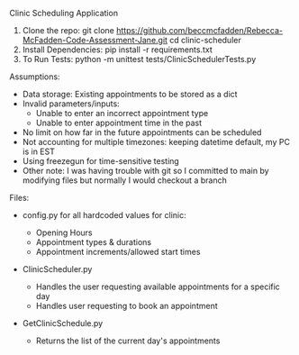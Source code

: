 Clinic Scheduling Application

1. Clone the repo:
    git clone https://github.com/beccmcfadden/Rebecca-McFadden-Code-Assessment-Jane.git
    cd clinic-scheduler
2. Install Dependencies:
   pip install -r requirements.txt
4. To Run Tests:
   python -m unittest tests/ClinicSchedulerTests.py

Assumptions:
- Data storage: Existing appointments to be stored as a dict
- Invalid parameters/inputs:
    - Unable to enter an incorrect appointment type
    - Unable to enter appointment time in the past
- No limit on how far in the future appointments can be scheduled
- Not accounting for multiple timezones: keeping datetime default, my PC is in EST
- Using freezegun for time-sensitive testing
- Other note: I was having trouble with git so I committed to main by modifying files but normally I would checkout a branch

Files:

- config.py for all hardcoded values for clinic:
    - Opening Hours
    - Appointment types & durations
    - Appointment increments/allowed start times

- ClinicScheduler.py
    - Handles the user requesting available appointments for a specific day
    - Handles user requesting to book an appointment

- GetClinicSchedule.py
    - Returns the list of the current day's appointments


